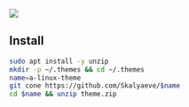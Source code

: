 ![](https://media.githubusercontent.com/media/Skalyaeve/images-2/main/screenshot/linux-theme.png)

## Install
```sh
sudo apt install -y unzip
mkdir -p ~/.themes && cd ~/.themes
name=a-linux-theme
git cone https://github.com/Skalyaeve/$name
cd $name && unzip theme.zip
```
